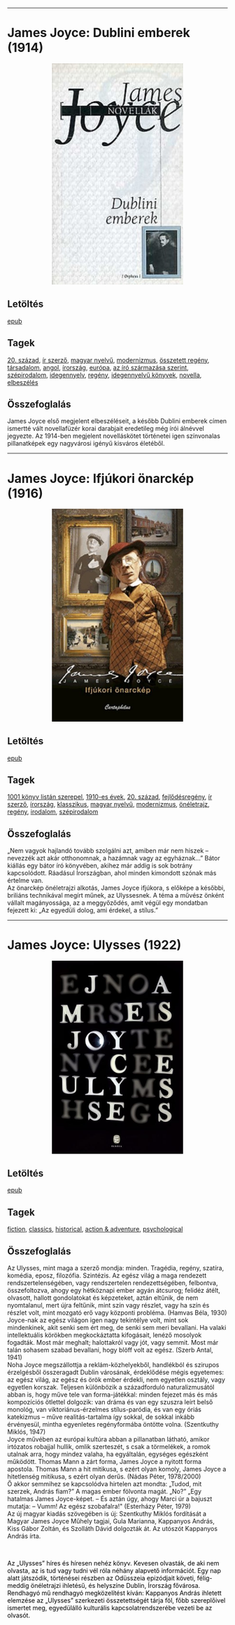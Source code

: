 <hr/>

# <a name="id_455">James Joyce: Dublini emberek (1914)</a>
<center><img src="https://github.com/BercziSandor/calibre_lib/raw/main/main/James%20Joyce/Dublini%20emberek%20%28455%29/cover.jpg" alt="cover" width="300"/></center>

## Letöltés
[epub](https://github.com/BercziSandor/calibre_lib/raw/main/main/James%20Joyce/Dublini%20emberek%20%28455%29/Dublini%20emberek%20-%20James%20Joyce.epub)

## Tagek
[20. század](https://github.com/berczisandor/calibre_lib/blob/main/main/_tags/20.%20sz%c3%a1zad.md), [ír szerző](https://github.com/berczisandor/calibre_lib/blob/main/main/_tags/%c3%adr%20szerz%c5%91.md), [magyar nyelvű](https://github.com/berczisandor/calibre_lib/blob/main/main/_tags/magyar%20nyelv%c5%b1.md), [modernizmus](https://github.com/berczisandor/calibre_lib/blob/main/main/_tags/modernizmus.md), [összetett regény](https://github.com/berczisandor/calibre_lib/blob/main/main/_tags/%c3%b6sszetett%20reg%c3%a9ny.md), [társadalom](https://github.com/berczisandor/calibre_lib/blob/main/main/_tags/t%c3%a1rsadalom.md), [angol](https://github.com/berczisandor/calibre_lib/blob/main/main/_tags/angol.md), [írország](https://github.com/berczisandor/calibre_lib/blob/main/main/_tags/%c3%adrorsz%c3%a1g.md), [európa](https://github.com/berczisandor/calibre_lib/blob/main/main/_tags/eur%c3%b3pa.md), [az író származása szerint](https://github.com/berczisandor/calibre_lib/blob/main/main/_tags/az%20%c3%adr%c3%b3%20sz%c3%a1rmaz%c3%a1sa%20szerint.md), [szépirodalom](https://github.com/berczisandor/calibre_lib/blob/main/main/_tags/sz%c3%a9pirodalom.md), [idegennyelv](https://github.com/berczisandor/calibre_lib/blob/main/main/_tags/idegennyelv.md), [regény](https://github.com/berczisandor/calibre_lib/blob/main/main/_tags/reg%c3%a9ny.md), [idegennyelvű könyvek](https://github.com/berczisandor/calibre_lib/blob/main/main/_tags/idegennyelv%c5%b1%20k%c3%b6nyvek.md), [novella](https://github.com/berczisandor/calibre_lib/blob/main/main/_tags/novella.md), [elbeszélés](https://github.com/berczisandor/calibre_lib/blob/main/main/_tags/elbesz%c3%a9l%c3%a9s.md)

## Összefoglalás
<div>
<p>James Joyce első megjelent elbeszéléseit, a később Dublini emberek címen ismertté vált novellafüzér korai darabjait eredetileg még írói álnévvel jegyezte. Az 1914-ben megjelent novelláskötet történetei igen színvonalas pillanatképek egy nagyvárosi igényű kisváros életéből.</p></div>


<hr/>

# <a name="id_456">James Joyce: Ifjúkori önarckép (1916)</a>
<center><img src="https://github.com/BercziSandor/calibre_lib/raw/main/main/James%20Joyce/Ifjukori%20onarckep%20%28456%29/cover.jpg" alt="cover" width="300"/></center>

## Letöltés
[epub](https://github.com/BercziSandor/calibre_lib/raw/main/main/James%20Joyce/Ifjukori%20onarckep%20%28456%29/Ifjukori%20onarckep%20-%20James%20Joyce.epub)

## Tagek
[1001 könyv listán szerepel](https://github.com/berczisandor/calibre_lib/blob/main/main/_tags/1001%20k%c3%b6nyv%20list%c3%a1n%20szerepel.md), [1910-es évek](https://github.com/berczisandor/calibre_lib/blob/main/main/_tags/1910-es%20%c3%a9vek.md), [20. század](https://github.com/berczisandor/calibre_lib/blob/main/main/_tags/20.%20sz%c3%a1zad.md), [fejlődésregény](https://github.com/berczisandor/calibre_lib/blob/main/main/_tags/fejl%c5%91d%c3%a9sreg%c3%a9ny.md), [ír szerző](https://github.com/berczisandor/calibre_lib/blob/main/main/_tags/%c3%adr%20szerz%c5%91.md), [írország](https://github.com/berczisandor/calibre_lib/blob/main/main/_tags/%c3%adrorsz%c3%a1g.md), [klasszikus](https://github.com/berczisandor/calibre_lib/blob/main/main/_tags/klasszikus.md), [magyar nyelvű](https://github.com/berczisandor/calibre_lib/blob/main/main/_tags/magyar%20nyelv%c5%b1.md), [modernizmus](https://github.com/berczisandor/calibre_lib/blob/main/main/_tags/modernizmus.md), [önéletrajz](https://github.com/berczisandor/calibre_lib/blob/main/main/_tags/%c3%b6n%c3%a9letrajz.md), [regény](https://github.com/berczisandor/calibre_lib/blob/main/main/_tags/reg%c3%a9ny.md), [irodalom](https://github.com/berczisandor/calibre_lib/blob/main/main/_tags/irodalom.md), [szépirodalom](https://github.com/berczisandor/calibre_lib/blob/main/main/_tags/sz%c3%a9pirodalom.md)

## Összefoglalás
<div>
<p>„Nem vagyok hajlandó tovább szolgálni azt, amiben már nem hiszek – nevezzék azt akár otthonomnak, a hazámnak vagy az egyháznak…” Bátor kiállás egy bátor író könyvében, akihez már addig is sok botrány kapcsolódott. Ráadásul Írországban, ahol minden kimondott szónak más értelme van.<br>Az önarckép önéletrajzi alkotás, James Joyce ifjúkora, s előképe a későbbi, briliáns technikával megírt műnek, az Ulyssesnek. A téma a művész önként vállalt magányossága, az a meggyőződés, amit végül egy mondatban fejezett ki: „Az egyedüli dolog, ami érdekel, a stílus.”</p></div>


<hr/>

# <a name="id_1473">James Joyce: Ulysses (1922)</a>
<center><img src="https://github.com/BercziSandor/calibre_lib/raw/main/main/James%20Joyce/Ulysses%20%281473%29/cover.jpg" alt="cover" width="300"/></center>

## Letöltés
[epub](https://github.com/BercziSandor/calibre_lib/raw/main/main/James%20Joyce/Ulysses%20%281473%29/Ulysses%20-%20James%20Joyce.epub)

## Tagek
[fiction](https://github.com/berczisandor/calibre_lib/blob/main/main/_tags/fiction.md), [classics](https://github.com/berczisandor/calibre_lib/blob/main/main/_tags/classics.md), [historical](https://github.com/berczisandor/calibre_lib/blob/main/main/_tags/historical.md), [action & adventure](https://github.com/berczisandor/calibre_lib/blob/main/main/_tags/action%20%26%20adventure.md), [psychological](https://github.com/berczisandor/calibre_lib/blob/main/main/_tags/psychological.md)

## Összefoglalás
<div>
<p>Az ​Ulysses, mint maga a szerző mondja: minden. Tragédia, regény, szatíra, komédia, eposz, filozófia. Szintézis. Az egész világ a maga rendezett rendszertelenségében, vagy rendszertelen rendezettségében, felbontva, összefoltozva, ahogy egy hétköznapi ember agyán átcsurog; felidéz átélt, olvasott, hallott gondolatokat és képzeteket, aztán eltűnik, de nem nyomtalanul, mert újra feltűnik, mint szín vagy részlet, vagy ha szín és részlet volt, mint mozgató erő vagy központi probléma. (Hamvas Béla, 1930)<br>Joyce-nak az egész világon igen nagy tekintélye volt, mint sok mindenkinek, akit senki sem ért meg, de senki sem meri bevallani. Ha valaki intellektuális körökben megkockáztatta kifogásait, lenéző mosolyok fogadták. Most már meghalt; halottakról vagy jót, vagy semmit. Most már talán sohasem szabad bevallani, hogy blöff volt az egész. (Szerb Antal, 1941)<br>Noha Joyce megszállottja a reklám-közhelyekből, handlékból és szirupos érzelgésből összeragadt Dublin városának, érdeklődése mégis egyetemes: az egész világ, az egész és örök ember érdekli, nem egyetlen osztály, vagy egyetlen korszak. Teljesen különbözik a századforduló naturalizmusától abban is, hogy műve tele van forma-játékkal: minden fejezet más és más kompozíciós ötlettel dolgozik: van dráma és van egy szuszra leírt belső monológ, van viktoriánus-érzelmes stílus-paródia, és van egy óriás katekizmus – műve realitás-tartalma így sokkal, de sokkal inkább érvényesül, mintha egyenletes regényformába öntötte volna. (Szentkuthy Miklós, 1947)<br>Joyce művében az európai kultúra abban a pillanatban látható, amikor irtózatos robajjal hullik, omlik szerteszét, s csak a törmelékek, a romok utalnak arra, hogy mindez valaha, ha egyáltalán, egységes egészként működött. Thomas Mann a zárt forma, James Joyce a nyitott forma apostola. Thomas Mann a hit mitikusa, s ezért olyan komoly, James Joyce a hitetlenség mitikusa, s ezért olyan derűs. (Nádas Péter, 1978/2000)<br>Ő akkor semmihez se kapcsolódva hirtelen azt mondta: „Tudod, mit szerzek, András fiam?” A magas ember fölvonta magát. „No?” „Egy hatalmas James Joyce-képet. – És aztán úgy, ahogy Marci úr a bajuszt mutatja: – Vumm! Az egész szobafalra!" (Esterházy Péter, 1979)<br>Az új magyar kiadás szövegében is új: Szentkuthy Miklós fordítását a Magyar James Joyce Műhely tagjai, Gula Marianna, Kappanyos András, Kiss Gábor Zoltán, és Szolláth Dávid dolgozták át. Az utószót Kappanyos András írta.</p>
<p> </p>
<p><span style="color: #000000">Az „Ulysses” híres és híresen nehéz könyv. Kevesen olvasták, de aki nem olvasta, az is tud vagy tudni vél róla néhány alapvető információt. Egy nap alatt játszódik, történései részben az Odüsszeia epizódjait követi, félig-meddig önéletrajzi ihletésű, és helyszíne Dublin, Írország fővárosa. Rendhagyó mű rendhagyó megközelítést kíván: Kappanyos András ihletett elemzése az „Ulysses” szerkezeti összetettségét tárja föl, főbb szereplőivel ismertet meg, egyedülálló kulturális kapcsolatrendszerébe vezeti be az olvasót. </span></p>
<p style="color: #000000"> </p>
<p style="color: #000000"> </p>
<p> </p>
<p> </p></div>


